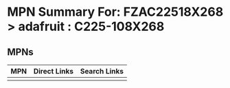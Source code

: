 



# MPN Summary For: FZAC22518X268 > adafruit : C225-108X268

## MPNs
  

|MPN|Direct Links|Search Links|
| :--- | :--- | :--- |
||||
